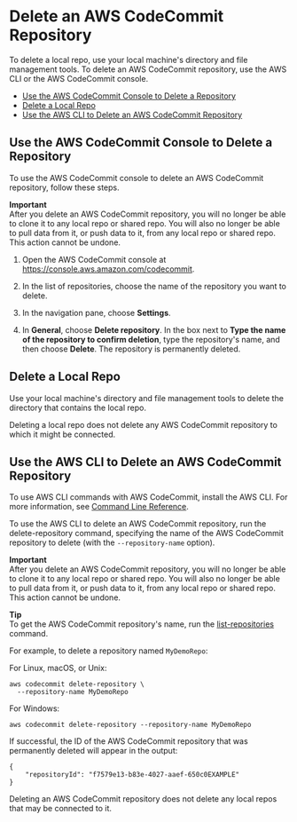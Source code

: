 # Delete an AWS CodeCommit Repository<a name="how-to-delete-repository"></a>

To delete a local repo, use your local machine's directory and file management tools\. To delete an AWS CodeCommit repository, use the AWS CLI or the AWS CodeCommit console\.


+ [Use the AWS CodeCommit Console to Delete a Repository](#how-to-delete-repository-console)
+ [Delete a Local Repo](#how-to-delete-repository-git)
+ [Use the AWS CLI to Delete an AWS CodeCommit Repository](#how-to-delete-repository-cli)

## Use the AWS CodeCommit Console to Delete a Repository<a name="how-to-delete-repository-console"></a>

To use the AWS CodeCommit console to delete an AWS CodeCommit repository, follow these steps\.

**Important**  
After you delete an AWS CodeCommit repository, you will no longer be able to clone it to any local repo or shared repo\. You will also no longer be able to pull data from it, or push data to it, from any local repo or shared repo\. This action cannot be undone\.

1. Open the AWS CodeCommit console at [https://console\.aws\.amazon\.com/codecommit](https://console.aws.amazon.com/codecommit)\.

1. In the list of repositories, choose the name of the repository you want to delete\. 

1. In the navigation pane, choose **Settings**\.

1. In **General**, choose **Delete repository**\. In the box next to **Type the name of the repository to confirm deletion**, type the repository's name, and then choose **Delete**\. The repository is permanently deleted\.

## Delete a Local Repo<a name="how-to-delete-repository-git"></a>

Use your local machine's directory and file management tools to delete the directory that contains the local repo\.

Deleting a local repo does not delete any AWS CodeCommit repository to which it might be connected\. 

## Use the AWS CLI to Delete an AWS CodeCommit Repository<a name="how-to-delete-repository-cli"></a>

To use AWS CLI commands with AWS CodeCommit, install the AWS CLI\. For more information, see [Command Line Reference](cmd-ref.md)\. 

To use the AWS CLI to delete an AWS CodeCommit repository, run the delete\-repository command, specifying the name of the AWS CodeCommit repository to delete \(with the `--repository-name` option\)\.

**Important**  
After you delete an AWS CodeCommit repository, you will no longer be able to clone it to any local repo or shared repo\. You will also no longer be able to pull data from it, or push data to it, from any local repo or shared repo\. This action cannot be undone\.

**Tip**  
To get the AWS CodeCommit repository's name, run the [list\-repositories](how-to-view-repository-details.md#how-to-view-repository-details-no-name-cli) command\.

For example, to delete a repository named `MyDemoRepo`:

For Linux, macOS, or Unix:

```
aws codecommit delete-repository \
  --repository-name MyDemoRepo
```

For Windows:

```
aws codecommit delete-repository --repository-name MyDemoRepo
```

If successful, the ID of the AWS CodeCommit repository that was permanently deleted will appear in the output:

```
{
    "repositoryId": "f7579e13-b83e-4027-aaef-650c0EXAMPLE"
}
```

Deleting an AWS CodeCommit repository does not delete any local repos that may be connected to it\. 